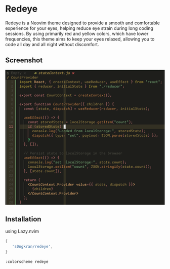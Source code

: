 # Redeye

Redeye is a Neovim theme designed to provide a smooth and comfortable experience for your eyes, helping reduce eye strain during long coding sessions. By using primarily red and yellow colors, which have lower frequencies, this theme aims to keep your eyes relaxed, allowing you to code all day and all night without discomfort.

## Screenshot
![alt](ex.png)

## Installation

using Lazy.nvim
```lua
{  
   's0ngkran/redeye',
}
```

```vim
:colorscheme redeye
```

